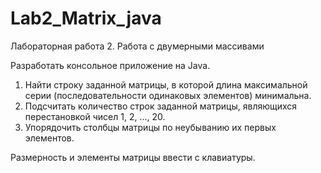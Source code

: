 # Lab2_Matrix_java
Лабораторная работа 2.  Работа с двумерными массивами

Разработать консольное приложение на Java. 
1.	Найти строку заданной матрицы, в которой длина максимальной серии (последовательности одинаковых элементов) минимальна.
2.	Подсчитать количество строк заданной матрицы, являющихся перестановкой чисел 1, 2, ..., 20.
3.	Упорядочить столбцы матрицы по неубыванию их первых элементов. 

Размерность и элементы матрицы ввести с клавиатуры. 
